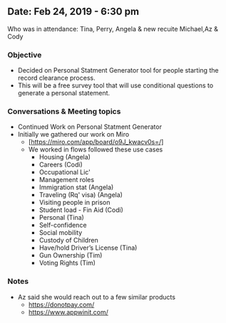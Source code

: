 ## Date: Feb 24, 2019 - 6:30 pm
Who was in attendance: Tina, Perry, Angela & new recuite Michael,Az & Cody

### Objective
- Decided on Personal Statment Generator tool for people starting the record clearance process.
- This will be a free survey tool that will use conditional questions to generate a personal statement. 

### Conversations & Meeting topics 
- Continued Work on Personal Statment Generator
- Initially we gathered our work on Miro
    - [https://miro.com/app/board/o9J_kwacv0s=/]
    - We worked in flows followed these use cases
       - Housing (Angela)
       - Careers (Codi)
       - Occupational Lic'
       - Management roles
       - Immigration stat (Angela)
       - Traveling (Rq' visa)  (Angela)
       - Visiting people in prison
       - Student load - Fin Aid (Codi)
       - Personal (Tina)
       - Self-confidence
       - Social mobility
       - Custody of Children
       - Have/hold Driver’s License (Tina)
       - Gun Ownership (Tim)
       - Voting Rights (Tim)


### Notes 
- Az said she would reach out to a few similar products
    - https://donotpay.com/
    - https://www.appwinit.com/
